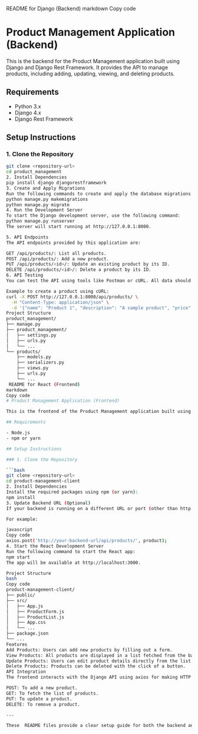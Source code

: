  README for Django (Backend)
markdown
Copy code
# Product Management Application (Backend)

This is the backend for the Product Management application built using Django and Django Rest Framework. It provides the API to manage products, including adding, updating, viewing, and deleting products.

## Requirements

- Python 3.x
- Django 4.x
- Django Rest Framework

## Setup Instructions

### 1. Clone the Repository

```bash
git clone <repository-url>
cd product_management
2. Install Dependencies
pip install django djangorestframework
3. Create and Apply Migrations
Run the following commands to create and apply the database migrations:
python manage.py makemigrations
python manage.py migrate
4. Run the Development Server
To start the Django development server, use the following command:
python manage.py runserver
The server will start running at http://127.0.0.1:8000.

5. API Endpoints
The API endpoints provided by this application are:

GET /api/products/: List all products.
POST /api/products/: Add a new product.
PUT /api/products/<id>/: Update an existing product by its ID.
DELETE /api/products/<id>/: Delete a product by its ID.
6. API Testing
You can test the API using tools like Postman or cURL. All data should be sent and received in JSON format.

Example to create a product using cURL:
curl -X POST http://127.0.0.1:8000/api/products/ \
  -H "Content-Type: application/json" \
  -d '{"name": "Product 1", "description": "A sample product", "price": 19.99}'
Project Structure
product_management/
├── manage.py
├── product_management/
│   ├── settings.py
│   ├── urls.py
│   └── ...
└── products/
    ├── models.py
    ├── serializers.py
    ├── views.py
    ├── urls.py
    └── ...
 README for React (Frontend)
markdown
Copy code
# Product Management Application (Frontend)

This is the frontend of the Product Management application built using React. The interface allows users to add, update, view, and delete products using the API provided by the Django backend.

## Requirements

- Node.js
- npm or yarn

## Setup Instructions

### 1. Clone the Repository

```bash
git clone <repository-url>
cd product-management-client
2. Install Dependencies
Install the required packages using npm (or yarn):
npm install
3. Update Backend URL (Optional)
If your backend is running on a different URL or port (other than http://localhost:8000), update the Axios base URL in ProductForm.js and ProductList.js.

For example:

javascript
Copy code
axios.post('http://your-backend-url/api/products/', product);
4. Start the React Development Server
Run the following command to start the React app:
npm start
The app will be available at http://localhost:3000.

Project Structure
bash
Copy code
product-management-client/
├── public/
├── src/
│   ├── App.js
│   ├── ProductForm.js
│   ├── ProductList.js
│   ├── App.css
│   └── ...
├── package.json
└── ...
Features
Add Products: Users can add new products by filling out a form.
View Products: All products are displayed in a list fetched from the backend.
Update Products: Users can edit product details directly from the list.
Delete Products: Products can be deleted with the click of a button.
API Integration
The frontend interacts with the Django API using axios for making HTTP requests. CRUD operations are performed as follows:

POST: To add a new product.
GET: To fetch the list of products.
PUT: To update a product.
DELETE: To remove a product.

---

These  README files provide a clear setup guide for both the backend and frontend parts of the Product Management application.

